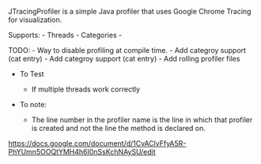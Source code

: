 JTracingProfiler is a simple Java profiler that uses Google Chrome Tracing for visualization.


Supports:
	- Threads
	- Categories
	- 

TODO:
	- Way to disable profiling at compile time.
	- Add categroy support (cat entry)
	- Add categroy support (cat entry)
	- Add rolling profiler files

- To Test
	- If multiple threads work correctly
	
	
- To note:
	- The line number in the profiler name is the line in which that profiler is created and not the line the method is declared on.
	
	
https://docs.google.com/document/d/1CvAClvFfyA5R-PhYUmn5OOQtYMH4h6I0nSsKchNAySU/edit